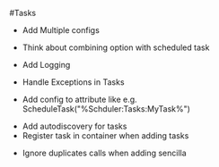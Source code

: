 
#Tasks 
 - Add Multiple configs 
 - Think about combining option with scheduled task 
 - Add Logging
 - Handle Exceptions in Tasks
 
 - Add config to attribute like e.g. ScheduleTask("%Schduler:Tasks:MyTask%")
 + Add autodiscovery for tasks
 + Register task in container when adding tasks 

 - Ignore duplicates calls when adding sencilla 
